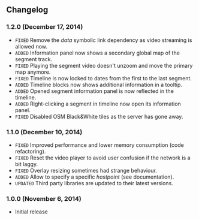 
## Changelog


### 1.2.0 (December 17, 2014)

- `FIXED` Remove the _data_ symbolic link dependency as video streaming is allowed now.
- `ADDED` Information panel now shows a secondary global map of the segment track.
- `FIXED` Playing the segment video doesn't unzoom and move the primary map anymore.
- `FIXED` Timeline is now locked to dates from the first to the last segment.
- `ADDED` Timeline blocks now shows additional information in a tooltip.
- `ADDED` Opened segment information panel is now reflected in the timeline.
- `ADDED` Right-clicking a segment in timeline now open its information panel.
- `FIXED` Disabled OSM Black&White tiles as the server has gone away.


### 1.1.0 (December 10, 2014)

- `FIXED` Improved performance and lower memory consumption (code refactoring).
- `FIXED` Reset the video player to avoid user confusion if the network is a bit laggy.
- `FIXED` Overlay resizing sometimes had strange behaviour.
- `ADDED` Allow to specify a specific _hostpoint_ (see documentation).
- `UPDATED` Third party libraries are updated to their latest versions.


### 1.0.0 (November 6, 2014)

- Initial release
